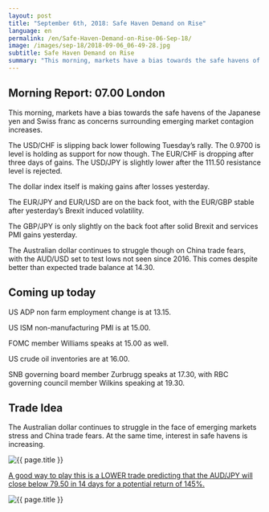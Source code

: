 ```yaml
---
layout: post
title: "September 6th, 2018: Safe Haven Demand on Rise"
language: en
permalink: /en/Safe-Haven-Demand-on-Rise-06-Sep-18/
image: /images/sep-18/2018-09-06_06-49-28.jpg
subtitle: Safe Haven Demand on Rise
summary: "This morning, markets have a bias towards the safe havens of the Japanese yen and Swiss franc as concerns surrounding emerging market contagion increases"
---
```

## Morning Report: 07.00 London

This morning, markets have a bias towards the safe havens of the Japanese yen and Swiss franc as concerns surrounding emerging market contagion increases. 

The USD/CHF is slipping back lower following Tuesday’s rally. The 0.9700 is level is holding as support for now though. The EUR/CHF is dropping after three days of gains. The USD/JPY is slightly lower after the 111.50 resistance level is rejected. 

The dollar index itself is making gains after losses yesterday. 

The EUR/JPY and EUR/USD are on the back foot, with the EUR/GBP stable after yesterday’s Brexit induced volatility. 

The GBP/JPY is only slightly on the back foot after solid Brexit and services PMI gains yesterday. 

The Australian dollar continues to struggle though on China trade fears, with the AUD/USD set to test lows not seen since 2016. This comes despite better than expected trade balance at 14.30. 

## Coming up today

US ADP non farm employment change is at 13.15. 

US ISM non-manufacturing PMI is at 15.00. 

FOMC member Williams speaks at 15.00 as well. 

US crude oil inventories are at 16.00. 

SNB governing board member Zurbrugg speaks at 17.30, with RBC governing council member Wilkins speaking at 19.30. 

## Trade Idea

The Australian dollar continues to struggle in the face of emerging markets stress and China trade fears. At the same time, interest in safe havens is increasing.

<img class="post-image" src="{{ site.url }}/images/sep-18/2018-09-06_06-49-28.jpg" alt="{{ page.title }}" title="{{ page.title }}">

<a href="%LINK%%?currency=GBP&market=forex&underlying=frxAUDJPY&formname=higherlower&duration_amount=14&duration_units=d&amount=10&amount_type=stake&expiry_type=duration&barrier=79.50" target="_blank" rel="noopener noreferrer nofollow">A good way to play this is a LOWER trade predicting that the AUD/JPY will close below 79.50 in 14 days for a potential return of 145%.</a>

<img class="post-image" src="{{ site.url }}/images/sep-18/2018-09-06_06-53-27.jpg" alt="{{ page.title }}" title="{{ page.title }}">